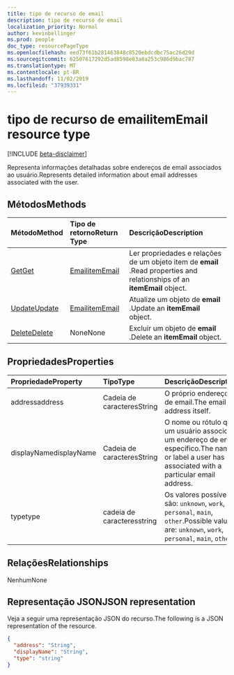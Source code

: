 ```yaml
---
title: tipo de recurso de email
description: tipo de recurso de email
localization_priority: Normal
author: kevinbellinger
ms.prod: people
doc_type: resourcePageType
ms.openlocfilehash: eed73f61b281463848c8520ebdcdbc75ac26d29d
ms.sourcegitcommit: 62507617292d5ad8598e83a8a253c986d9bac787
ms.translationtype: MT
ms.contentlocale: pt-BR
ms.lasthandoff: 11/02/2019
ms.locfileid: "37939331"
---
```

# <a name="itememail-resource-type"></a><span data-ttu-id="56bff-103">tipo de recurso de email</span><span class="sxs-lookup"><span data-stu-id="56bff-103">itemEmail resource type</span></span>

[!INCLUDE [beta-disclaimer](../../includes/beta-disclaimer.md)]

<span data-ttu-id="56bff-104">Representa informações detalhadas sobre endereços de email associados ao usuário.</span><span class="sxs-lookup"><span data-stu-id="56bff-104">Represents detailed information about email addresses associated with the user.</span></span>

## <a name="methods"></a><span data-ttu-id="56bff-105">Métodos</span><span class="sxs-lookup"><span data-stu-id="56bff-105">Methods</span></span>

| <span data-ttu-id="56bff-106">Método</span><span class="sxs-lookup"><span data-stu-id="56bff-106">Method</span></span>                                   | <span data-ttu-id="56bff-107">Tipo de retorno</span><span class="sxs-lookup"><span data-stu-id="56bff-107">Return Type</span></span>               | <span data-ttu-id="56bff-108">Descrição</span><span class="sxs-lookup"><span data-stu-id="56bff-108">Description</span></span>                                            |
|:-----------------------------------------|:--------------------------|:-------------------------------------------------------|
| [<span data-ttu-id="56bff-109">Get</span><span class="sxs-lookup"><span data-stu-id="56bff-109">Get</span></span>](../api/itememail-get.md) | [<span data-ttu-id="56bff-110">Email</span><span class="sxs-lookup"><span data-stu-id="56bff-110">itemEmail</span></span>](itememail.md) | <span data-ttu-id="56bff-111">Ler propriedades e relações de um objeto item de **email** .</span><span class="sxs-lookup"><span data-stu-id="56bff-111">Read properties and relationships of an **itemEmail** object.</span></span> |
| [<span data-ttu-id="56bff-112">Update</span><span class="sxs-lookup"><span data-stu-id="56bff-112">Update</span></span>](../api/itememail-update.md)     | [<span data-ttu-id="56bff-113">Email</span><span class="sxs-lookup"><span data-stu-id="56bff-113">itemEmail</span></span>](itememail.md) | <span data-ttu-id="56bff-114">Atualize um objeto de **email** .</span><span class="sxs-lookup"><span data-stu-id="56bff-114">Update an **itemEmail** object.</span></span>                               |
| [<span data-ttu-id="56bff-115">Delete</span><span class="sxs-lookup"><span data-stu-id="56bff-115">Delete</span></span>](../api/itememail-delete.md)     | <span data-ttu-id="56bff-116">None</span><span class="sxs-lookup"><span data-stu-id="56bff-116">None</span></span>                      | <span data-ttu-id="56bff-117">Excluir um objeto de **email** .</span><span class="sxs-lookup"><span data-stu-id="56bff-117">Delete an **itemEmail** object.</span></span>                               |

## <a name="properties"></a><span data-ttu-id="56bff-118">Propriedades</span><span class="sxs-lookup"><span data-stu-id="56bff-118">Properties</span></span>

| <span data-ttu-id="56bff-119">Propriedade</span><span class="sxs-lookup"><span data-stu-id="56bff-119">Property</span></span>     | <span data-ttu-id="56bff-120">Tipo</span><span class="sxs-lookup"><span data-stu-id="56bff-120">Type</span></span>        | <span data-ttu-id="56bff-121">Descrição</span><span class="sxs-lookup"><span data-stu-id="56bff-121">Description</span></span>                                                               |
|:-------------|:------------|:--------------------------------------------------------------------------|
|<span data-ttu-id="56bff-122">address</span><span class="sxs-lookup"><span data-stu-id="56bff-122">address</span></span>       |<span data-ttu-id="56bff-123">Cadeia de caracteres</span><span class="sxs-lookup"><span data-stu-id="56bff-123">String</span></span>       | <span data-ttu-id="56bff-124">O próprio endereço de email.</span><span class="sxs-lookup"><span data-stu-id="56bff-124">The email address itself.</span></span>                                                 |
|<span data-ttu-id="56bff-125">displayName</span><span class="sxs-lookup"><span data-stu-id="56bff-125">displayName</span></span>   |<span data-ttu-id="56bff-126">Cadeia de caracteres</span><span class="sxs-lookup"><span data-stu-id="56bff-126">String</span></span>       | <span data-ttu-id="56bff-127">O nome ou rótulo que um usuário associou a um endereço de email específico.</span><span class="sxs-lookup"><span data-stu-id="56bff-127">The name or label a user has associated with a particular email address.</span></span>  |
|<span data-ttu-id="56bff-128">type</span><span class="sxs-lookup"><span data-stu-id="56bff-128">type</span></span>          |<span data-ttu-id="56bff-129">cadeia de caracteres</span><span class="sxs-lookup"><span data-stu-id="56bff-129">string</span></span>       | <span data-ttu-id="56bff-130">Os valores possíveis são: `unknown`, `work`, `personal`, `main`, `other`.</span><span class="sxs-lookup"><span data-stu-id="56bff-130">Possible values are: `unknown`, `work`, `personal`, `main`, `other`.</span></span>      |

## <a name="relationships"></a><span data-ttu-id="56bff-131">Relações</span><span class="sxs-lookup"><span data-stu-id="56bff-131">Relationships</span></span>

<span data-ttu-id="56bff-132">Nenhum</span><span class="sxs-lookup"><span data-stu-id="56bff-132">None</span></span>

## <a name="json-representation"></a><span data-ttu-id="56bff-133">Representação JSON</span><span class="sxs-lookup"><span data-stu-id="56bff-133">JSON representation</span></span>

<span data-ttu-id="56bff-134">Veja a seguir uma representação JSON do recurso.</span><span class="sxs-lookup"><span data-stu-id="56bff-134">The following is a JSON representation of the resource.</span></span>

<!-- {
  "blockType": "resource",
  "optionalProperties": [

  ],
  "@odata.type": "microsoft.graph.itemEmail",
  "baseType": ""
}-->

```json
{
  "address": "String",
  "displayName": "String",
  "type": "string"
}
```

<!-- uuid: 16cd6b66-4b1a-43a1-adaf-3a886856ed98
2019-02-04 14:57:30 UTC -->
<!-- {
  "type": "#page.annotation",
  "description": "itemEmail resource",
  "keywords": "",
  "section": "documentation",
  "tocPath": ""
}-->
